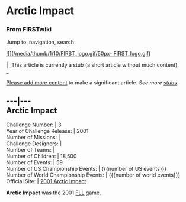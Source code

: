 # Arctic Impact

### From FIRSTwiki

Jump to: navigation, search

[![](/media/thumb/1/10/FIRST_logo.gif/50px-
FIRST_logo.gif)](/index.php/Image:FIRST_logo.gif "" )

|  _This article is currently a stub (a short article without much content).  
_

[Please add more
content](http://www.firstwiki.net/index.php?title=Arctic_Impact&action=edit
"http://www.firstwiki.net/index.php?title=Arctic_Impact&action=edit" ) to make
a significant article. _See more [stubs](/index.php/Special:Shortpages
"Special:Shortpages" )._  
  
---|---  
Arctic Impact  
---  
Challenge Number: | 3  
Year of Challenge Release: | 2001  
Number of Missions: |  
Challenge Designers: |  
Number of Teams: |  
Number of Children: | 18,500  
Number of Events: | 59  
Number of US Championship Events: | {{{number of US events}}}  
Number of World Championship Events: | {{{number of world events}}}  
Official Site: | [2001 Arctic
Impact](http://www.firstlegoleague.org/default.aspx?pid=120
"http://www.firstlegoleague.org/default.aspx?pid=120" )  
  
**Arctic Impact** was the 2001 [FLL](/index.php/FLL "FLL" ) game. 

